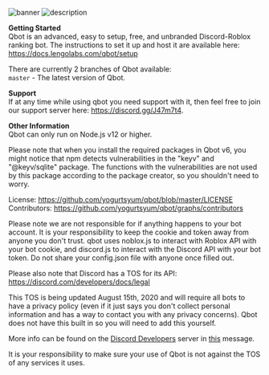 ![banner](https://i.gyazo.com/d1e27498ee65b42783f302aaeddf29b2.png)
![description](https://i.gyazo.com/0926bf0ae23fb20f4449b6d5445fc4d8.png)

**Getting Started**  
Qbot is an advanced, easy to setup, free, and unbranded Discord-Roblox ranking bot. The instructions to set it up and host it are available here: https://docs.lengolabs.com/qbot/setup

There are currently 2 branches of Qbot available:  
`master` - The latest version of Qbot.

**Support**  
If at any time while using qbot you need support with it, then feel free to join our support server here: https://discord.gg/J47m7t4.

**Other Information**  
Qbot can only run on Node.js v12 or higher.   

Please note that when you install the required packages in Qbot v6, you might notice that npm detects vulnerabilities in the "keyv" and "@keyv/sqlite" package. The functions with the vulnerabilities are not used by this package according to the package creator, so you shouldn't need to worry.

License: https://github.com/yogurtsyum/qbot/blob/master/LICENSE  
Contributors: https://github.com/yogurtsyum/qbot/graphs/contributors   

Please note we are not responsible for if anything happens to your bot account. It is your responsibility to keep the cookie and token away from anyone you don't trust. qbot uses noblox.js to interact with Roblox API with your bot cookie, and discord.js to interact with the Discord API with your bot token. Do not share your config.json file with anyone once filled out.

Please also note that Discord has a TOS for its API: https://discord.com/developers/docs/legal

This TOS is being updated August 15th, 2020 and will require all bots to have a privacy policy (even if it just says you don't collect personal information and has a way to contact you with any privacy concerns). Qbot does not have this built in so you will need to add this yourself. 

More info can be found on the [Discord Developers](https://discord.gg/discord-developers) server in [this](https://discord.com/channels/613425648685547541/697489244649816084/728031320625905794) message.

It is your responsibility to make sure your use of Qbot is not against the TOS of any services it uses.
